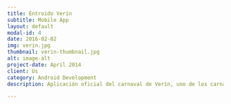 ```yaml
---
title: Entroido Verín
subtitle: Mobile App
layout: default
modal-id: 4
date: 2016-02-02
img: verin.jpg
thumbnail: verin-thumbnail.jpg
alt: image-alt
project-date: April 2014
client: Us
category: Android Development
description: Aplicación oficial del carnaval de Verín, uno de los carnavales más conocidos de Galicia. Esta app integra diversa información sobre la celebración con un apartado social, vinculado a twitter. Entroido Verín ha superado las 1000 descargas y ha sido mencionada en la prensa. https://play.google.com/store/apps/details?id=es.develover.joker.entroido <br/><a href="https://www.youtube.com/watch?v=Sna13ntcLjc&index=4&list=LL5Xb8RTsxRlVngSjjbRmZnA">Noticia de la app en la TVG</a> <br/> <a href="http://www.farodevigo.es/portada-ourense/2016/02/03/entroido-verin-estrena-aplicacion-dispositivos/1397083.html"> Noticia en el periódico Faro de Vigo </a> <br/> <a href="http://mallandonoandroid.gal/blog/2016/02/01/entroido-verin-a-app-para-seguir-as-festas-desta-vila-ourensa/">Noticia en mallandonoandroid.gal</a> <br/> <a href=" http://www.lavozdegalicia.es/noticia/ourense/verin/2016/02/02/don-carnal-vuelve-virtual-verin/0003_201602O2C7991.htm">Noticia en el periódico La Voz de Galicia</a> <br/> <a href="http://codigocero.com/O-Entroido-de-Verin-estrea-aplicacion-para-Android">Noticia en codigocero.com</a> <br/> <a href="http://www.verin.es/index.php?option=com_content&view=article&id=3595:2016-02-02-11-15-26&catid=1:latest-news&Itemid=61"> Noticia en la página del ayuntamiento de Verín </a>

---
```

